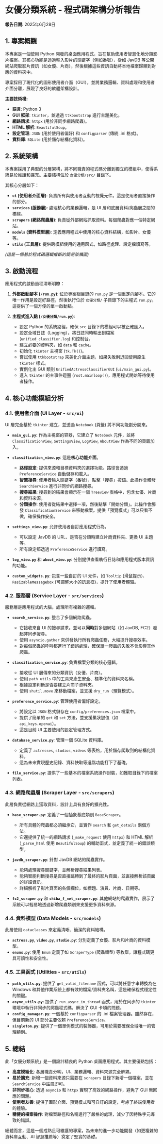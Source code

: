 # 女優分類系統 - 程式碼架構分析報告

**報告日期**: 2025年6月28日

## 1. 專案概觀

本專案是一個使用 Python 開發的桌面應用程式，旨在幫助使用者智慧化地分類影片檔案。其核心功能是透過輸入影片的關鍵字（例如番號），從如 JavDB 等公開網站爬取影片資訊（如女優、片商），然後根據這些資訊自動將本地檔案歸類到對應的資料夾中。

專案採用了現代化的圖形使用者介面（GUI），並將業務邏輯、資料處理和使用者介面分離，展現了良好的軟體架構設計。

**主要技術棧:**
- **語言**: Python 3
- **GUI 框架**: `tkinter`，並透過 `ttkbootstrap` 進行主題美化。
- **網路請求**: `httpx` (用於非同步網路爬蟲)。
- **HTML 解析**: `BeautifulSoup`。
- **設定管理**: `JSON` (用於使用者偏好) 和 `configparser` (傳統 .ini 格式)。
- **資料庫**: `SQLite` (用於儲存結構化資料)。

## 2. 系統架構

本專案採用了典型的分層架構，將不同職責的程式碼分離到獨立的模組中，使得系統易於維護和擴充。主要結構位於 `女優分類/src/` 目錄下。

其核心分層如下：

- **`ui` (使用者介面層)**: 負責所有與使用者互動的視覺元件。這是使用者直接操作的部分。
- **`services` (服務層)**: 處理核心的業務邏輯，是 UI 層和底層資料/爬蟲層之間的橋樑。
- **`scrapers` (網路爬蟲層)**: 負責從外部網站抓取資料。每個爬蟲對應一個特定網站。
- **`models` (資料模型層)**: 定義應用程式中使用的核心資料結構，如影片、女優等。
- **`utils` (工具層)**: 提供跨模組使用的通用函式，如路徑處理、設定檔讀寫等。


*(這是一個基於程式碼邏輯推斷的簡易架構圖)*

## 3. 啟動流程

應用程式的啟動過程清晰明瞭：

1.  **外部啟動腳本 (`/run.py`)**: 位於專案根目錄的 `run.py` 是一個重定向腳本。它的唯一作用是設定好路徑，然後執行位於 `女優分類/` 子目錄下的主程式 `run.py`。這提供了一個方便的單一啟動點。

2.  **主程式進入點 (`/女優分類/run.py`)**:
    -   設定 Python 的系統路徑，確保 `src` 目錄下的模組可以被正確匯入。
    -   設定全域日誌（Logging），將日誌同時輸出到檔案 (`unified_classifier.log`) 和控制台。
    -   建立必要的資料夾，如 `data` 和 `cache`。
    -   初始化 `tkinter` 主視窗 (`tk.Tk()`)。
    -   嘗試使用 `ttkbootstrap` 來美化介面主題，如果失敗則退回使用原生 `tkinter` 樣式。
    -   實例化主 GUI 類別 `UnifiedActressClassifierGUI` (`ui/main_gui.py`)。
    -   進入 `tkinter` 的主事件迴圈 (`root.mainloop()`)，應用程式開始等待使用者操作。

## 4. 核心功能模組分析

### 4.1. 使用者介面 (UI Layer - `src/ui`)

UI 層完全基於 `tkinter` 建立，並透過 `Notebook` (頁籤) 將不同功能劃分開來。

-   **`main_gui.py`**: 作為主視窗的容器，它建立了 `Notebook` 元件，並將 `ClassificationView`, `SettingsView`, `LogView`, `AboutView` 作為不同的頁籤加入。

-   **`classification_view.py`**: 這是**核心功能介面**。
    -   **路徑設定**: 提供來源和目標資料夾的選擇功能。路徑會透過 `PreferenceService` 自動儲存和載入。
    -   **智慧搜尋**: 使用者輸入關鍵字（番號），點擊「搜尋」按鈕。此操作會觸發 `SearchService` 進行非同步的網路搜尋。
    -   **搜尋結果**: 搜尋到的結果會顯示在一個 `Treeview` 表格中，包含女優、片商和資料來源。
    -   **分類操作**: 使用者從結果中選擇一項，然後點擊「開始分類」。此操作會觸發 `ClassificationService` 來移動檔案。提供「預覽模式」可以只看不做，確保操作安全。

-   **`settings_view.py`**: 允許使用者自訂應用程式行為。
    -   可以設定 JavDB 的 URL、是否在分類時建立片商資料夾、更換 UI 主題等。
    -   所有設定都透過 `PreferenceService` 進行讀寫。

-   **`log_view.py`** 和 **`about_view.py`**: 分別提供查看執行日誌和應用程式版本資訊的功能。

-   **`custom_widgets.py`**: 包含一些自訂的 UI 元件，如 `Tooltip` (滑鼠提示)、`ResizableMessagebox` (可調整大小的訊息框)，提升了使用者體驗。

### 4.2. 服務層 (Service Layer - `src/services`)

服務層是應用程式的大腦，處理所有複雜的邏輯。

-   **`search_service.py`**: 整合了多個網路爬蟲。
    -   它接收來自 UI 的搜尋請求，並可以**同時**對多個網站（如 JavDB, FC2）發起非同步搜尋。
    -   使用 `asyncio.gather` 來併發執行所有爬蟲任務，大幅提升搜尋效率。
    -   對每個爬蟲的呼叫都進行了錯誤處理，確保單一爬蟲的失敗不會影響其他爬蟲。

-   **`classification_service.py`**: 負責檔案分類的核心邏輯。
    -   接收從 UI 層傳來的分類資訊（女優、片商）。
    -   使用 `path_utils` 中的工具來產生安全、標準化的資料夾名稱。
    -   根據設定判斷是否要建立片商子資料夾。
    -   使用 `shutil.move` 來移動檔案，並支援 `dry_run`（預覽模式）。

-   **`preference_service.py`**: 管理使用者偏好設定。
    -   將設定以 `JSON` 格式儲存在 `config/preferences.json` 檔案中。
    -   提供了簡單的 `get` 和 `set` 方法，並支援巢狀鍵值（如 `api_keys.openai`）。
    -   這是目前 UI 主要使用的設定管理方式。

-   **`database_service.py`**: 管理一個 SQLite 資料庫。
    -   定義了 `actresses`, `studios`, `videos` 等表格，用於儲存爬取到的結構化資料。
    -   這為未來實現歷史記錄、資料快取等進階功能打下了基礎。

-   **`file_service.py`**: 提供了一些基本的檔案系統操作封裝，如獲取目錄下的檔案列表。

### 4.3. 網路爬蟲層 (Scraper Layer - `src/scrapers`)

此層負責從網路上獲取資料，設計上具有良好的擴充性。

-   **`base_scraper.py`**: 定義了一個抽象基底類別 `BaseScraper`。
    -   所有具體的爬蟲都必須繼承它，並實作 `search` 和 `get_details` 兩個方法。
    -   它還提供了統一的網路請求 (`_make_request` 使用 `httpx`) 和 HTML 解析 (`_parse_html` 使用 `BeautifulSoup`) 的輔助函式，並定義了統一的錯誤類型。

-   **`javdb_scraper.py`**: 針對 JavDB 網站的爬蟲實作。
    -   能夠處理搜尋關鍵字，並解析搜尋結果列表。
    -   能夠智能判斷搜尋是否直接跳轉到了最終的影片頁面，並直接解析該頁面的詳細資訊。
    -   詳細解析了影片頁面的各個欄位，如標題、演員、片商、日期等。

-   **`fc2_scraper.py`** 和 **`chiba_f_net_scraper.py`**: 其他網站的爬蟲實作，展示了系統可以輕易地透過新增爬蟲類別來支援更多資料來源。

### 4.4. 資料模型 (Data Models - `src/models`)

此層使用 `dataclasses` 來定義清晰、簡潔的資料結構。

-   **`actress.py`**, **`video.py`**, **`studio.py`**: 分別定義了女優、影片和片商的資料模型。
-   **`enums.py`**: 使用 `Enum` 定義了如 `ScraperType` (爬蟲類型) 等枚舉，讓程式碼更具可讀性和安全性。

### 4.5. 工具函式 (Utilities - `src/utils`)

-   **`path_utils.py`**: 提供了 `get_valid_filename` 函式，可以將任意字串轉換為在 Windows 和其他作業系統上都有效的檔案/資料夾名稱，這是確保程式穩定性的關鍵。
-   **`async_utils.py`**: 提供了 `run_async_in_thread` 函式，用於在同步的 `tkinter` 環境中執行非同步的爬蟲程式碼，解決了 GUI 卡頓的問題。
-   **`config_manager.py`**: 一個基於 `configparser` 的 .ini 檔案管理器。雖然存在，但目前新的 UI 部分主要依賴 `PreferenceService`。
-   **`singleton.py`**: 提供了一個單例模式的裝飾器，可用於需要確保全域唯一的管理類別。

## 5. 總結

此「女優分類系統」是一個設計精良的 Python 桌面應用程式。其主要優點包括：

-   **高度模組化**: 各層職責分明，UI、業務邏輯、資料來源完全解耦。
-   **易於擴充**: 新增一個資料來源只需要在 `scrapers` 目錄下新增一個檔案，並在 `SearchService` 中註冊即可。
-   **非同步核心**: 透過 `asyncio` 和 `httpx` 實現了高效的網路操作，避免了 GUI 無回應的問題。
-   **使用者友善**: 提供了圖形介面、預覽模式和可自訂的設定，考慮了終端使用者的體驗。
-   **穩健的檔案操作**: 對檔案路徑和名稱進行了嚴格的處理，減少了因特殊字元導致的錯誤。

總體而言，這是一個成熟且可維護的專案，為未來的進一步功能開發（如更複雜的資料庫互動、AI 智慧推薦等）奠定了堅實的基礎。
